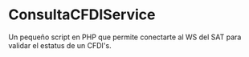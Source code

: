 # ConsultaCFDIService
Un pequeño script en PHP que permite conectarte al WS del SAT para validar el estatus de un CFDI's.

